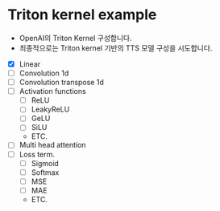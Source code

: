 # Triton kernel example
* OpenAI의 Triton Kernel 구성합니다.
* 최종적으로는 Triton kernel 기반의 TTS 모델 구성을 시도합니다.

- [X] Linear
- [ ] Convolution 1d
- [ ] Convolution transpose 1d
- [ ] Activation functions
    - [ ] ReLU
    - [ ] LeakyReLU
    - [ ] GeLU
    - [ ] SiLU
    - ETC.
- [ ] Multi head attention
- [ ] Loss term.
    - [ ] Sigmoid
    - [ ] Softmax
    - [ ] MSE
    - [ ] MAE
    - ETC.
